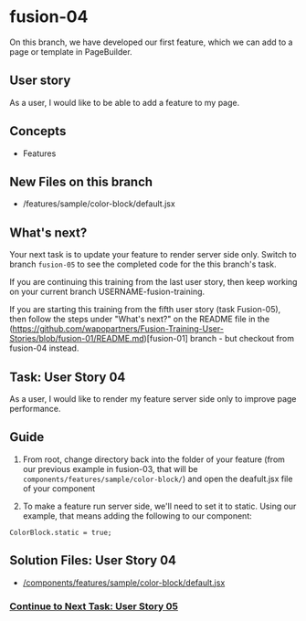 # fusion-04

On this branch, we have developed our first feature, which we can add to a page or template in PageBuilder.

## User story
As a user, I would like to be able to add a feature to my page.

## Concepts
- Features

## New Files on this branch
- /features/sample/color-block/default.jsx

## What's next?
Your next task is to update your feature to render server side only. Switch to branch `fusion-05` to see the completed code for the this branch's task.

If you are continuing this training from the last user story, then keep working on your current branch USERNAME-fusion-training.

If you are starting this training from the fifth user story (task Fusion-05), then follow the steps under "What's next?" on the README file in the (https://github.com/wapopartners/Fusion-Training-User-Stories/blob/fusion-01/README.md)[fusion-01] branch - but checkout from fusion-04 instead.

## Task: User Story 04
As a user, I would like to render my feature server side only to improve page performance.

## Guide
1. From root, change directory back into the folder of your feature (from our previous example in fusion-03, that will be `components/features/sample/color-block/`) and open the deafult.jsx file of your component

2. To make a feature run server side, we'll need to set it to static. Using our example, that means adding the following to our component:
```
ColorBlock.static = true;
```
## Solution Files: User Story 04
- [/components/features/sample/color-block/default.jsx](https://github.com/wapopartners/Fusion-Training-User-Stories/blob/fusion-05/components/features/sample/color-block/default.jsx)

### [Continue to Next Task: User Story 05](https://github.com/wapopartners/Fusion-Training-User-Stories/tree/fusion-05)
